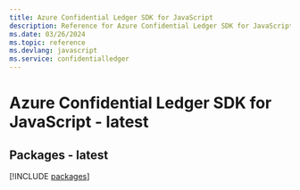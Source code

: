 ```yaml
---
title: Azure Confidential Ledger SDK for JavaScript
description: Reference for Azure Confidential Ledger SDK for JavaScript
ms.date: 03/26/2024
ms.topic: reference
ms.devlang: javascript
ms.service: confidentialledger
---
```

# Azure Confidential Ledger SDK for JavaScript - latest
## Packages - latest
[!INCLUDE [packages](confidential-ledger-index.md)]